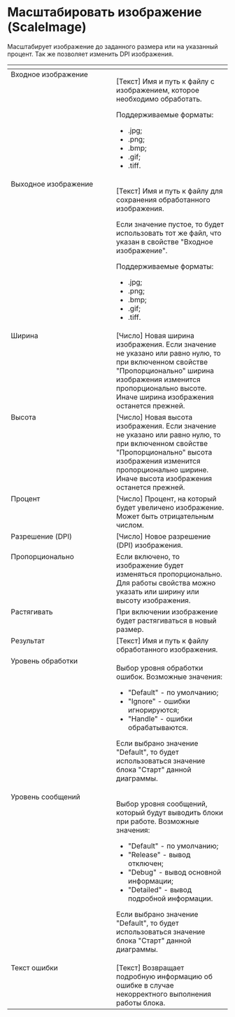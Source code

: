# Масштабировать изображение (ScaleImage)

Масштабирует изображение до заданного размера или на указанный процент. Так же позволяет изменить DPI изображения.

<table data-header-hidden><thead><tr><th width="294.5333251953125" valign="top"></th><th width="317.9832763671875" valign="top"></th></tr></thead><tbody><tr><td valign="top">Входное изображение</td><td valign="top"><p>[Текст] Имя и путь к файлу с изображением, которое необходимо обработать. </p><p>Поддерживаемые форматы: </p><ul><li>.jpg; </li><li>.png; </li><li>.bmp; </li><li>.gif; </li><li>.tiff.</li></ul></td></tr><tr><td valign="top">Выходное изображение</td><td valign="top"><p>[Текст] Имя и путь к файлу для сохранения обработанного изображения. </p><p></p><p>Если значение пустое, то будет использовать тот же файл, что указан в свойстве "Входное изображение". </p><p>Поддерживаемые форматы: </p><ul><li>.jpg; </li><li>.png; </li><li>.bmp; </li><li>.gif; </li><li>.tiff.</li></ul></td></tr><tr><td valign="top">Ширина</td><td valign="top">[Число] Новая ширина изображения. Если значение не указано или равно нулю, то при включенном свойстве "Пропорционально" ширина изображения изменится пропорционально высоте. Иначе ширина изображения останется прежней.</td></tr><tr><td valign="top">Высота</td><td valign="top">[Число] Новая высота изображения. Если значение не указано или равно нулю, то при включенном свойстве "Пропорционально" высота изображения изменится пропорционально ширине. Иначе высота изображения останется прежней.</td></tr><tr><td valign="top">Процент</td><td valign="top">[Число] Процент, на который будет увеличено изображение. Может быть отрицательным числом.</td></tr><tr><td valign="top">Разрешение (DPI)</td><td valign="top">[Число] Новое разрешение (DPI) изображения.</td></tr><tr><td valign="top">Пропорционально</td><td valign="top">Если включено, то изображение будет изменяться пропорционально. Для работы свойства можно указать или ширину или высоту изображения.</td></tr><tr><td valign="top">Растягивать</td><td valign="top">При включении изображение будет растягиваться в новый размер.</td></tr><tr><td valign="top">Результат</td><td valign="top">[Текст] Имя и путь к файлу обработанного изображения.</td></tr><tr><td valign="top">Уровень обработки</td><td valign="top"><p>Выбор уровня обработки ошибок. Возможные значения: </p><ul><li>"Default" - по умолчанию; </li><li>"Ignore" - ошибки игнорируются; </li><li>"Handle" - ошибки обрабатываются. </li></ul><p>Если выбрано значение "Default", то будет использоваться значение блока "Старт" данной диаграммы.</p></td></tr><tr><td valign="top">Уровень сообщений</td><td valign="top"><p>Выбор уровня сообщений, который будут выводить блоки при работе. Возможные значения: </p><ul><li>"Default" - по умолчанию; </li><li>"Release" - вывод отключен; </li><li>"Debug" - вывод основной информации; </li><li>"Detailed" - вывод подробной информации. </li></ul><p>Если выбрано значение "Default", то будет использоваться значение блока "Старт" данной диаграммы.</p></td></tr><tr><td valign="top">Текст ошибки</td><td valign="top">[Текст] Возвращает подробную информацию об ошибке в случае некорректного выполнения работы блока.</td></tr></tbody></table>
